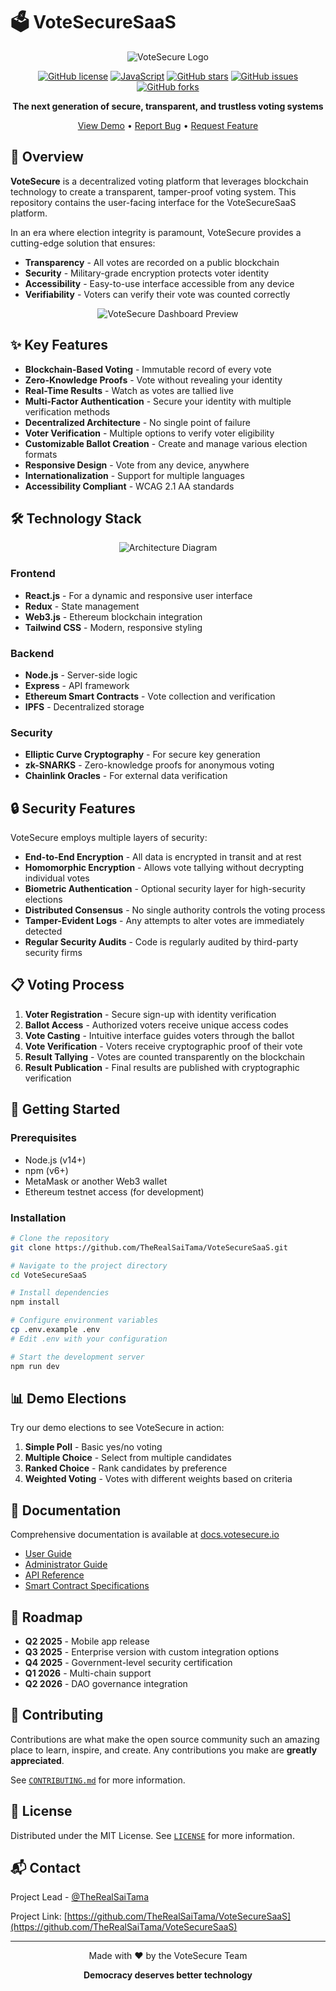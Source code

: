 # 🗳️ VoteSecureSaaS

<div align="center">
  
![VoteSecure Logo](https://via.placeholder.com/200x200?text=VoteSecure)

[![GitHub license](https://img.shields.io/github/license/TheRealSaiTama/VoteSecureSaaS?style=flat-square)](https://github.com/TheRealSaiTama/VoteSecureSaaS/blob/main/LICENSE)
[![JavaScript](https://img.shields.io/badge/JavaScript-89.3%25-yellow?style=flat-square&logo=javascript)](https://github.com/TheRealSaiTama/VoteSecureSaaS)
[![GitHub stars](https://img.shields.io/github/stars/TheRealSaiTama/VoteSecureSaaS?style=flat-square)](https://github.com/TheRealSaiTama/VoteSecureSaaS/stargazers)
[![GitHub issues](https://img.shields.io/github/issues/TheRealSaiTama/VoteSecureSaaS?style=flat-square)](https://github.com/TheRealSaiTama/VoteSecureSaaS/issues)
[![GitHub forks](https://img.shields.io/github/forks/TheRealSaiTama/VoteSecureSaaS?style=flat-square)](https://github.com/TheRealSaiTama/VoteSecureSaaS/network)
  
**The next generation of secure, transparent, and trustless voting systems**

[View Demo](https://demo.votesecure.io) • [Report Bug](https://github.com/TheRealSaiTama/VoteSecureSaaS/issues) • [Request Feature](https://github.com/TheRealSaiTama/VoteSecureSaaS/issues)

</div>

## 🚀 Overview

**VoteSecure** is a decentralized voting platform that leverages blockchain technology to create a transparent, tamper-proof voting system. This repository contains the user-facing interface for the VoteSecureSaaS platform.

In an era where election integrity is paramount, VoteSecure provides a cutting-edge solution that ensures:

- **Transparency** - All votes are recorded on a public blockchain
- **Security** - Military-grade encryption protects voter identity
- **Accessibility** - Easy-to-use interface accessible from any device
- **Verifiability** - Voters can verify their vote was counted correctly

<div align="center">
  
![VoteSecure Dashboard Preview](https://via.placeholder.com/800x450?text=VoteSecure+Dashboard)
  
</div>

## ✨ Key Features

- **Blockchain-Based Voting** - Immutable record of every vote
- **Zero-Knowledge Proofs** - Vote without revealing your identity
- **Real-Time Results** - Watch as votes are tallied live
- **Multi-Factor Authentication** - Secure your identity with multiple verification methods
- **Decentralized Architecture** - No single point of failure
- **Voter Verification** - Multiple options to verify voter eligibility
- **Customizable Ballot Creation** - Create and manage various election formats
- **Responsive Design** - Vote from any device, anywhere
- **Internationalization** - Support for multiple languages
- **Accessibility Compliant** - WCAG 2.1 AA standards

## 🛠️ Technology Stack

<div align="center">
  
![Architecture Diagram](https://via.placeholder.com/800x500?text=VoteSecure+Architecture)
  
</div>

### Frontend
- **React.js** - For a dynamic and responsive user interface
- **Redux** - State management
- **Web3.js** - Ethereum blockchain integration
- **Tailwind CSS** - Modern, responsive styling

### Backend
- **Node.js** - Server-side logic
- **Express** - API framework
- **Ethereum Smart Contracts** - Vote collection and verification
- **IPFS** - Decentralized storage

### Security
- **Elliptic Curve Cryptography** - For secure key generation
- **zk-SNARKS** - Zero-knowledge proofs for anonymous voting
- **Chainlink Oracles** - For external data verification

## 🔒 Security Features

VoteSecure employs multiple layers of security:

- **End-to-End Encryption** - All data is encrypted in transit and at rest
- **Homomorphic Encryption** - Allows vote tallying without decrypting individual votes
- **Biometric Authentication** - Optional security layer for high-security elections
- **Distributed Consensus** - No single authority controls the voting process
- **Tamper-Evident Logs** - Any attempts to alter votes are immediately detected
- **Regular Security Audits** - Code is regularly audited by third-party security firms

## 📋 Voting Process

1. **Voter Registration** - Secure sign-up with identity verification
2. **Ballot Access** - Authorized voters receive unique access codes
3. **Vote Casting** - Intuitive interface guides voters through the ballot
4. **Vote Verification** - Voters receive cryptographic proof of their vote
5. **Result Tallying** - Votes are counted transparently on the blockchain
6. **Result Publication** - Final results are published with cryptographic verification

## 🚦 Getting Started

### Prerequisites

- Node.js (v14+)
- npm (v6+)
- MetaMask or another Web3 wallet
- Ethereum testnet access (for development)

### Installation

```bash
# Clone the repository
git clone https://github.com/TheRealSaiTama/VoteSecureSaaS.git

# Navigate to the project directory
cd VoteSecureSaaS

# Install dependencies
npm install

# Configure environment variables
cp .env.example .env
# Edit .env with your configuration

# Start the development server
npm run dev
```

## 📊 Demo Elections

Try our demo elections to see VoteSecure in action:

1. **Simple Poll** - Basic yes/no voting
2. **Multiple Choice** - Select from multiple candidates
3. **Ranked Choice** - Rank candidates by preference
4. **Weighted Voting** - Votes with different weights based on criteria

## 📖 Documentation

Comprehensive documentation is available at [docs.votesecure.io](https://docs.votesecure.io)

- [User Guide](https://docs.votesecure.io/user-guide)
- [Administrator Guide](https://docs.votesecure.io/admin-guide)
- [API Reference](https://docs.votesecure.io/api-ref)
- [Smart Contract Specifications](https://docs.votesecure.io/contracts)

## 🔄 Roadmap

- **Q2 2025** - Mobile app release
- **Q3 2025** - Enterprise version with custom integration options
- **Q4 2025** - Government-level security certification
- **Q1 2026** - Multi-chain support
- **Q2 2026** - DAO governance integration

## 👥 Contributing

Contributions are what make the open source community such an amazing place to learn, inspire, and create. Any contributions you make are **greatly appreciated**.

See [`CONTRIBUTING.md`](CONTRIBUTING.md) for more information.

## 📄 License

Distributed under the MIT License. See [`LICENSE`](LICENSE) for more information.

## 📬 Contact

Project Lead - [@TheRealSaiTama](https://github.com/TheRealSaiTama)

Project Link: [https://github.com/TheRealSaiTama/VoteSecureSaaS](https://github.com/TheRealSaiTama/VoteSecureSaaS)

---

<div align="center">
  
Made with ❤️ by the VoteSecure Team

**Democracy deserves better technology**
  
</div>
